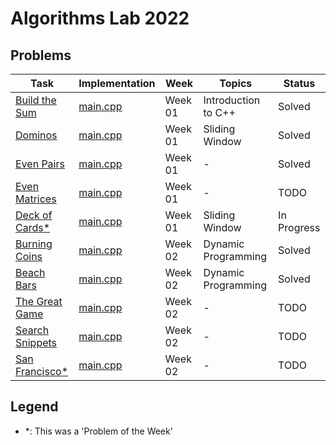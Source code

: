 # Algorithms Lab 2022

## Problems

| Task                                                             | Implementation                                       | Week    | Topics              | Status      |
|------------------------------------------------------------------|------------------------------------------------------|---------|---------------------|-------------|
| [Build the Sum](week01-intro/build_the_sum/build_the_sum.pdf)    | [main.cpp](week01-intro/build_the_sum/src/main.cpp)  | Week 01 | Introduction to C++ | Solved      |
| [Dominos](week01-intro/dominos/dominoes.pdf)                     | [main.cpp](week01-intro/dominos/src/main.cpp)        | Week 01 | Sliding Window      | Solved      |
| [Even Pairs](week01-intro/even_pairs/even_pairs.pdf)             | [main.cpp](week01-intro/even_pairs/src/main.cpp)     | Week 01 | -                   | Solved      |
| [Even Matrices](week01-intro/even_matrices/even_matrices.pdf)    | [main.cpp](week01-intro/even_matrices/src/main.cpp)  | Week 01 | -                   | TODO        |
| [Deck of Cards*](week01-intro/deck_of_cards/deck_of_cards.pdf)   | [main.cpp](week01-intro/deck_of_cards/src/main.cpp)  | Week 01 | Sliding Window      | In Progress |
| [Burning Coins](week02-dp/burning_coins/burning_coins.pdf)       | [main.cpp](week02-dp/burning_coins/src/main.cpp)     | Week 02 | Dynamic Programming | Solved      |
| [Beach Bars](week02-dp/beach_bars/beach_bars.pdf)                | [main.cpp](week02-dp/beach_bars/src/main.cpp)        | Week 02 | Dynamic Programming | Solved      |
| [The Great Game](week02-dp/the_great_game/the_great_game.pdf)    | [main.cpp](week02-dp/the_great_game/src/main.cpp)    | Week 02 | -                   | TODO        |
| [Search Snippets](week02-dp/search_snippets/search_snippets.pdf) | [main.cpp](week02-dp/search_snippets/src/main.cpp)   | Week 02 | -                   | TODO        |
| [San Francisco*](week02-dp/pow_san_francisco/san_francisco.pdf)  | [main.cpp](week02-dp/pow_san_francisco/src/main.cpp) | Week 02 | -                   | TODO        |

## Legend
- *: This was a 'Problem of the Week'